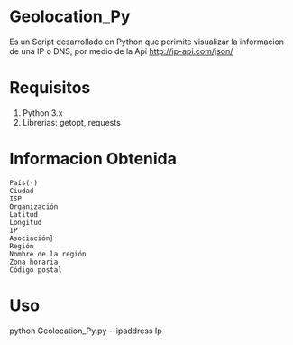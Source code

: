 # Geolocation_Py
Es un Script desarrollado en Python que perimite visualizar la informacion de una IP o DNS, por medio de la Api http://ip-api.com/json/

# Requisitos
1. Python 3.x
2. Librerias: getopt, requests

# Informacion Obtenida 
    
    País(-)
    Ciudad 
    ISP
    Organización
    Latitud 
    Longitud
    IP
    Asociación}
    Región
    Nombre de la región 
    Zona horaria              
    Código postal
    
# Uso
python Geolocation_Py.py --ipaddress Ip

